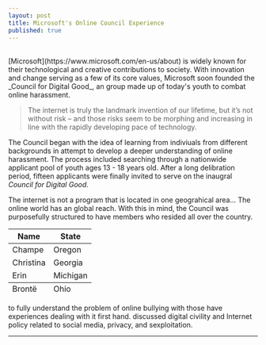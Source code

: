 ```yaml
---
layout: post
title: Microsoft's Online Council Experience
published: true
---
```

<br>
[Microsoft](https://www.microsoft.com/en-us/about) is widely known for their technological and creative contributions to society. With innovation and change serving as a few of its core values, Microsoft soon founded the _Council for Digital Good_, an group made up of today's youth to combat online harassment. 


  > The internet is truly the landmark invention of our lifetime, but it’s not without risk – and those risks seem to be morphing and increasing in line with the rapidly developing pace of technology. 

The Council began with the idea of learning from indiviuals from different backgrounds in attempt to develop a deeper understanding of online harassment. The process included searching through a nationwide applicant pool of youth ages 13 - 18 years old. After a long delibration period, fifteen applicants were finally invited to serve on the inaugral _Council for Digital Good_. 

The internet is not a program that is located in one geograhical area... The online world has an global reach. With this in mind, the Council was purposefully structured to have members who resided all over the country. 

<table>
  <thead>
    <tr>
      <th>Name</th>
      <th>State</th>
    </tr>
  </thead>
  <tfoot>
    <tr>
      <td>Brontë</td>
      <td>Ohio</td>
    </tr>
  </tfoot>
  <tbody>
    <tr>
      <td>Champe</td>
      <td>Oregon</td>
    </tr>
    <tr>
      <td>Christina</td>
      <td>Georgia</td>
    </tr>
    <tr>
      <td>Erin</td>
      <td>Michigan</td>
    </tr>
  </tbody>
</table>


to fully understand the problem of online bullying with those have experiences dealing with it first hand. discussed digital civility and Internet policy related to social media, privacy, and sexploitation.

<hr>
